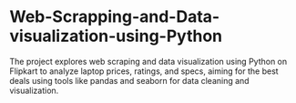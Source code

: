 # Web-Scrapping-and-Data-visualization-using-Python
The project explores web scraping and data visualization using Python on Flipkart to analyze laptop prices, ratings, and specs, aiming for the best deals using tools like pandas and seaborn for data cleaning and visualization.
